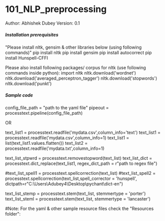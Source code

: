 # 101_NLP_preprocessing


Author: Abhishek Dubey
Version: 0.1

##### Installation prerequisites 
"Please install nltk, gensim & other libraries below (using following commands)"
pip install nltk
pip install gensim
pip install autocorrect
pip install Hunspell-CFFI

Please also install following packages/ corpus for nltk (use following commands inside python):
import nltk
nltk.download('wordnet')
nltk.download('averaged_perceptron_tagger')
nltk.download('stopwords')
nltk.download('punkt')

##### Sample code

config_file_path = "path to the yaml file"
pipeout = processtext.pipeline(config_file_path)
 
OR

text_list1 = processtext.readfile('mydata.csv',column_info='text')
text_list1 = processtext.readfile('mydata.csv',column_info=1)
text_list1 = list(text_list1.values.flatten())
text_list2 = processtext.readfile('mydata.txt',column_info=1)

text_list_stpwrd = processtext.removestopword(text_list)
text_list_dict = processtext.dict_replace(text_list1, regex_dict_path = r"path to regex file")

#text_list_spell1 = processtext.spellcorrection(text_list)
#text_list_spell2 = processtext.spellcorrection(text_list,spell_corrector = 'hunspell', dictpath=r"C:\Users\Adubey4\Desktop\pychant\dict-en")

text_list_stemp = processtext.stem(text_list, stemmertype = 'porter')
text_list_steml = processtext.stem(text_list, stemmertype = 'lancaster')


#Note:
For the yaml & other sample resource files check the "Resources folder":
